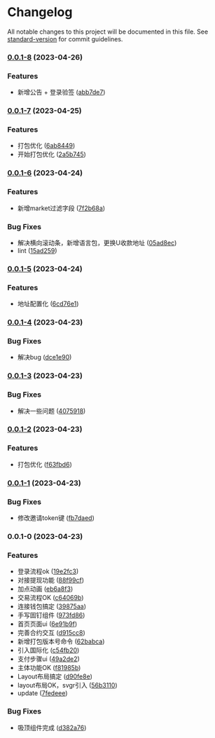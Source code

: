 # Changelog

All notable changes to this project will be documented in this file. See [standard-version](https://github.com/conventional-changelog/standard-version) for commit guidelines.

### [0.0.1-8](https://github.com/linzeguang/mars-h5/compare/v0.0.1-7...v0.0.1-8) (2023-04-26)


### Features

* 新增公告 + 登录验签 ([abb7de7](https://github.com/linzeguang/mars-h5/commit/abb7de7dd8ffabbbbfd9854358e26687779fd475))

### [0.0.1-7](https://github.com/linzeguang/mars-h5/compare/v0.0.1-6...v0.0.1-7) (2023-04-25)


### Features

* 打包优化 ([6ab8449](https://github.com/linzeguang/mars-h5/commit/6ab8449285130e07fe8fdb441e32a0ec7f5cdb21))
* 开始打包优化 ([2a5b745](https://github.com/linzeguang/mars-h5/commit/2a5b745869b80655e1efbe3432658079ebf7be16))

### [0.0.1-6](https://github.com/linzeguang/mars-h5/compare/v0.0.1-5...v0.0.1-6) (2023-04-24)


### Features

* 新增market过滤字段 ([7f2b68a](https://github.com/linzeguang/mars-h5/commit/7f2b68a64112ed7c8197ef194043d373aee199e5))


### Bug Fixes

* 解决横向滚动条，新增语言包，更换U收款地址 ([05ad8ec](https://github.com/linzeguang/mars-h5/commit/05ad8ec8e2ea65bf0af9fd3ad6580719b736156d))
* lint ([15ad259](https://github.com/linzeguang/mars-h5/commit/15ad2597f6425c5319b88b914063dcbe54564e2f))

### [0.0.1-5](https://github.com/linzeguang/mars-h5/compare/v0.0.1-4...v0.0.1-5) (2023-04-24)


### Features

* 地址配置化 ([6cd76e1](https://github.com/linzeguang/mars-h5/commit/6cd76e1e327558d6028e6174e200bf724b3d6fe3))

### [0.0.1-4](https://github.com/linzeguang/mars-h5/compare/v0.0.1-3...v0.0.1-4) (2023-04-23)


### Bug Fixes

* 解决bug ([dce1e90](https://github.com/linzeguang/mars-h5/commit/dce1e90d068bd6a1717efdc030a6ef206d6b4396))

### [0.0.1-3](https://github.com/linzeguang/mars-h5/compare/v0.0.1-2...v0.0.1-3) (2023-04-23)


### Bug Fixes

* 解决一些问题 ([4075918](https://github.com/linzeguang/mars-h5/commit/4075918e263e7b4772387b1e9555cc2ad78b597c))

### [0.0.1-2](https://github.com/linzeguang/mars-h5/compare/v0.0.1-1...v0.0.1-2) (2023-04-23)


### Features

* 打包优化 ([f63fbd6](https://github.com/linzeguang/mars-h5/commit/f63fbd6534a754b844815c161f903e76d952acc2))

### [0.0.1-1](https://github.com/linzeguang/mars-h5/compare/v0.0.1-0...v0.0.1-1) (2023-04-23)


### Bug Fixes

* 修改邀请token键 ([fb7daed](https://github.com/linzeguang/mars-h5/commit/fb7daed03b00ebcb722e7226630d1fd247da94cb))

### 0.0.1-0 (2023-04-23)


### Features

* 登录流程ok ([19e2fc3](https://github.com/linzeguang/mars-h5/commit/19e2fc362b260c5e50854e2f791b368125599c2d))
* 对接提现功能 ([88f99cf](https://github.com/linzeguang/mars-h5/commit/88f99cfbd335343394ba52b973d4d54de4e23424))
* 加点动画 ([eb6a8f3](https://github.com/linzeguang/mars-h5/commit/eb6a8f38282af93c92072296c83c66d3f7e869e0))
* 交易流程OK ([c64069b](https://github.com/linzeguang/mars-h5/commit/c64069ba21d00aef8649ac6939b864df63f81f87))
* 连接钱包搞定 ([39875aa](https://github.com/linzeguang/mars-h5/commit/39875aa83fe2c178b27cc6e5171bcf50284f8f6f))
* 手写固钉组件 ([973fd86](https://github.com/linzeguang/mars-h5/commit/973fd86e93ea27978503ecd25fe3e35fa9bfb021))
* 首页页面ui ([6e91b9f](https://github.com/linzeguang/mars-h5/commit/6e91b9fda0d62d7a9e92e546083ad4bad93e99ea))
* 完善合约交互 ([d915cc8](https://github.com/linzeguang/mars-h5/commit/d915cc8eb23d3658274dc6175b03dd1d4c42cd1f))
* 新增打包版本号命令 ([62babca](https://github.com/linzeguang/mars-h5/commit/62babca8d1db198f06698edccd07139e30a5b9b4))
* 引入国际化 ([c54fb20](https://github.com/linzeguang/mars-h5/commit/c54fb206ac4f08bdefb9acacd246fdac05edd660))
* 支付步骤ui ([49a2de2](https://github.com/linzeguang/mars-h5/commit/49a2de2cae09103bcf16edf9080753c82e4aff33))
* 主体功能OK ([f81985b](https://github.com/linzeguang/mars-h5/commit/f81985bbb61f46808c7c1afea325a6c559e494df))
* Layout布局搞定 ([d90fe8e](https://github.com/linzeguang/mars-h5/commit/d90fe8eab100816aa29ea76fac86ed9265b2cc11))
* layout布局OK，svgr引入 ([56b3110](https://github.com/linzeguang/mars-h5/commit/56b3110bc9813d2a571ba53a9d42ac4b3f222fcd))
* update ([7fedeee](https://github.com/linzeguang/mars-h5/commit/7fedeeef65d73e6310193af084f48bdd4765cf0b))


### Bug Fixes

* 吸顶组件完成 ([d382a76](https://github.com/linzeguang/mars-h5/commit/d382a7648b867603c2afd261048e45e8f7c6eb81))
